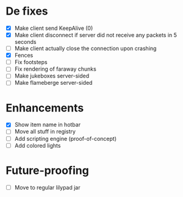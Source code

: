 # De fixes

- [x] Make client send KeepAlive (0)
- [x] Make client disconnect if server did not receive any packets in 5 seconds
- [ ] Make client actually close the connection upon crashing
- [x] Fences
- [ ] Fix footsteps
- [ ] Fix rendering of faraway chunks
- [ ] Make jukeboxes server-sided
- [ ] Make flameberge server-sided

# Enhancements

- [x] Show item name in hotbar
- [ ] Move all stuff in registry
- [ ] Add scripting engine (proof-of-concept)
- [ ] Add colored lights

# Future-proofing

- [ ] Move to regular lilypad jar
